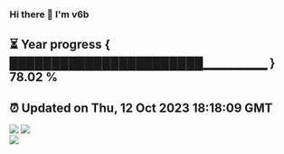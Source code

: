 ### Hi there 👋  I'm v6b  
⏳ Year progress { ███████████████████████▁▁▁▁▁▁▁ } 78.02 %
---
⏰ Updated on Thu, 12 Oct 2023 18:18:09 GMT
---
![](https://github-readme-stats.vercel.app/api?username=v6b&bg_color=30,e96443,904e95&title_color=fff&text_color=fff&layout=compact)
![](https://github-readme-stats.vercel.app/api/top-langs/?username=v6b&layout=compact&bg_color=30,e96443,904e95&title_color=fff&text_color=fff)  
![](https://gcore.jsdelivr.net/gh/v6b/v6b@main/assets/github-contribution-grid-snake.svg)

